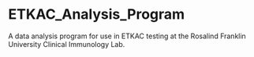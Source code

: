 # ETKAC_Analysis_Program
A data analysis program for use in ETKAC testing at the Rosalind Franklin University Clinical Immunology Lab.
